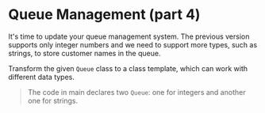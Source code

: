 # Queue Management (part 4)

It's time to update your queue management system. The previous version supports only integer numbers and we need to support more types, such as strings, to store customer names in the queue.

Transform the given `Queue` class to a class template, which can work with different data types.

>The code in main declares two `Queue`: one for integers and another one for strings.